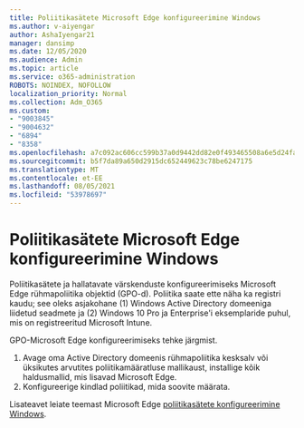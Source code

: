 ```yaml
---
title: Poliitikasätete Microsoft Edge konfigureerimine Windows
ms.author: v-aiyengar
author: AshaIyengar21
manager: dansimp
ms.date: 12/05/2020
ms.audience: Admin
ms.topic: article
ms.service: o365-administration
ROBOTS: NOINDEX, NOFOLLOW
localization_priority: Normal
ms.collection: Adm_O365
ms.custom:
- "9003845"
- "9004632"
- "6894"
- "8358"
ms.openlocfilehash: a7c092ac606cc599b37a0d9442dd82e0f493465508a6e5d24fa0589d0f3bb19a
ms.sourcegitcommit: b5f7da89a650d2915dc652449623c78be6247175
ms.translationtype: MT
ms.contentlocale: et-EE
ms.lasthandoff: 08/05/2021
ms.locfileid: "53978697"
---
```

# <a name="configure-microsoft-edge-policy-settings-on-windows"></a>Poliitikasätete Microsoft Edge konfigureerimine Windows

Poliitikasätete ja hallatavate värskenduste konfigureerimiseks Microsoft Edge rühmapoliitika objektid (GPO-d). Poliitika saate ette näha ka registri kaudu; see oleks asjakohane (1) Windows Active Directory domeeniga liidetud seadmete ja (2) Windows 10 Pro ja Enterprise'i eksemplaride puhul, mis on registreeritud Microsoft Intune.

GPO-Microsoft Edge konfigureerimiseks tehke järgmist.

1. Avage oma Active Directory domeenis rühmapoliitika kesksalv või üksikutes arvutites poliitikamääratluse mallikaust, installige kõik haldusmallid, mis lisavad Microsoft Edge.
2. Konfigureerige kindlad poliitikad, mida soovite määrata.

Lisateavet leiate teemast Microsoft Edge [poliitikasätete konfigureerimine Windows](https://go.microsoft.com/fwlink/?linkid=2135024).
